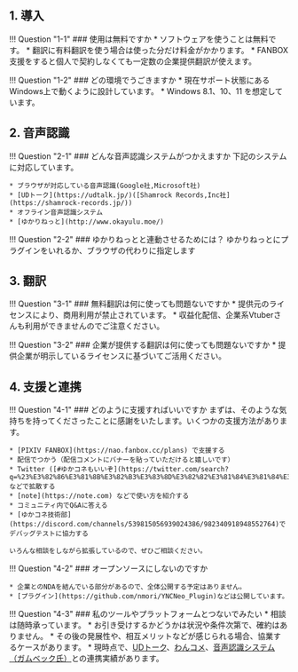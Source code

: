 
## 1. 導入

!!! Question "1-1"
    ### 使用は無料ですか
    * ソフトウェアを使うことは無料です。
    * 翻訳に有料翻訳を使う場合は使った分だけ料金がかかります。
    * FANBOX支援をすると個人で契約しなくても一定数の企業提供翻訳が使えます。

!!! Question "1-2"
    ### どの環境でうごきますか
    * 現在サポート状態にあるWindows上で動くように設計しています。
    * Windows 8.1、10、11 を想定しています。
    
## 2. 音声認識

!!! Question "2-1"
    ### どんな音声認識システムがつかえますか
    下記のシステムに対応しています。

    * ブラウザが対応している音声認識(Google社,Microsoft社)
    * [UDトーク](https://udtalk.jp/)([Shamrock Records,Inc社](https://shamrock-records.jp/))
    * オフライン音声認識システム
    * [ゆかりねっと](http://www.okayulu.moe/)

!!! Question "2-2"
    ### ゆかりねっとと連動させるためには？
    ゆかりねっとにプラグインをいれるか、ブラウザの代わりに指定します

## 3. 翻訳

!!! Question "3-1"
    ### 無料翻訳は何に使っても問題ないですか
    * 提供元のライセンスにより、商用利用が禁止されています。
    * 収益化配信、企業系Vtuberさんも利用ができませんのでご注意ください。
    
!!! Question "3-2"
    ### 企業が提供する翻訳は何に使っても問題ないですか
    * 提供企業が明示しているライセンスに基づいてご活用ください。    

## 4. 支援と連携

!!! Question "4-1"
    ### どのように支援すればいいですか
    まずは、そのような気持ちを持ってくださったことに感謝をいたします。いくつかの支援方法があります。
    
    * [PIXIV FANBOX](https://nao.fanbox.cc/plans) で支援する
    * 配信でつかう（配信コメントにバナーを貼っていただけると嬉しいです）
    * Twitter ([#ゆかコネもいいぞ](https://twitter.com/search?q=%23%E3%82%86%E3%81%8B%E3%82%B3%E3%83%8D%E3%82%82%E3%81%84%E3%81%84%E3%81%9E&src=typeahead_click&f=live)) などで拡散する
    * [note](https://note.com) などで使い方を紹介する
    * コミュニティ内でQ&Aに答える
    * [ゆかコネ技術部](https://discord.com/channels/539815056939024386/982340918948552764)でデバッグテストに協力する

    いろんな相談をしながら拡張しているので、ぜひご相談ください。

!!! Question "4-2"
    ### オープンソースにしないのですか

    * 企業とのNDAを結んでいる部分があるので、全体公開する予定はありません。
    * [プラグイン](https://github.com/nmori/YNCNeo_Plugin)などは公開しています。

!!! Question "4-3"
    ### 私のツールやプラットフォームとつないでみたい
    * 相談は随時承っています。
    * お引き受けするかどうかは状況や条件次第で、確約はありません。
    * その後の発展性や、相互メリットなどが感じられる場合、協業するケースがあります。
    * 現時点で、[UDトーク](https://udtalk.jp/)、[わんコメ](https://onecomme.com/)、[音声認識システム（ガムベック氏）](https://twitter.com/Bek_Gum/status/1556510389168312323)との連携実績があります。




